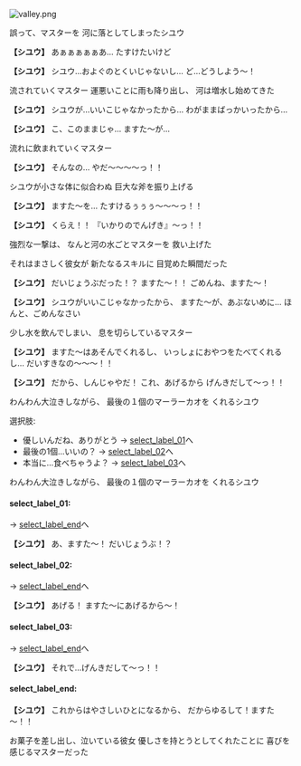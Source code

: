 
![valley.png](../images/backgrounds/valley.png)

誤って、マスターを
河に落としてしまったシユウ

**【シユウ】**
あぁぁぁぁぁあ…
たすけたいけど

**【シユウ】**
シユウ…およぐのとくいじゃないし…
ど…どうしよう～！

流されていくマスター
運悪いことに雨も降り出し、
河は増水し始めてきた

**【シユウ】**
シユウが…いいこじゃなかったから…
わがままばっかいったから…

**【シユウ】**
こ、このままじゃ…
ますた～が…

流れに飲まれていくマスター

**【シユウ】**
そんなの…
やだ～～～～っ！！

シユウが小さな体に似合わぬ
巨大な斧を振り上げる

**【シユウ】**
ますた～を…
たすけるぅぅぅ～～～っ！！

**【シユウ】**
くらえ！！
『いかりのでんげき』～っ！！

強烈な一撃は、
なんと河の水ごとマスターを
救い上げた

それはまさしく彼女が
新たなるスキルに
目覚めた瞬間だった

**【シユウ】**
だいじょうぶだった！？
ますた～！！
ごめんね、ますた～！

**【シユウ】**
シユウがいいこじゃなかったから、
ますた～が、あぶないめに…
ほんと、ごめんなさい

少し水を飲んでしまい、
息を切らしているマスター

**【シユウ】**
ますた～はあそんでくれるし、
いっしょにおやつをたべてくれるし…
だいすきなの～～～！！

**【シユウ】**
だから、しんじゃやだ！
これ、あげるから
げんきだして～っ！！

わんわん大泣きしながら、
最後の１個のマーラーカオを
くれるシユウ

選択肢:
- 優しいんだね、ありがとう → [select_label_01](#select_label_01)へ
- 最後の1個…いいの？ → [select_label_02](#select_label_02)へ
- 本当に…食べちゃうよ？ → [select_label_03](#select_label_03)へ

わんわん大泣きしながら、
最後の１個のマーラーカオを
くれるシユウ

#### select_label_01:
 → [select_label_end](#select_label_end)へ

**【シユウ】**
あ、ますた～！
だいじょうぶ！？

#### select_label_02:
 → [select_label_end](#select_label_end)へ

**【シユウ】**
あげる！
ますた～にあげるから～！

#### select_label_03:
 → [select_label_end](#select_label_end)へ

**【シユウ】**
それで…げんきだして～っ！！

#### select_label_end:

**【シユウ】**
これからはやさしいひとになるから、
だからゆるして！ますた～！！

お菓子を差し出し、泣いている彼女
優しさを持とうとしてくれたことに
喜びを感じるマスターだった